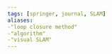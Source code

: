 ```yaml
---
tags: [springer, journal, SLAM]
aliases: 
-"loop closure method"
-"algorithm"
-"visual SLAM"
---
```



